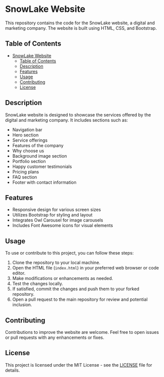 # SnowLake Website

This repository contains the code for the SnowLake website, a digital and marketing company. The website is built using HTML, CSS, and Bootstrap.

## Table of Contents
- [SnowLake Website](#snowlake-website)
  - [Table of Contents](#table-of-contents)
  - [Description](#description)
  - [Features](#features)
  - [Usage](#usage)
  - [Contributing](#contributing)
  - [License](#license)

## Description

SnowLake website is designed to showcase the services offered by the digital and marketing company. It includes sections such as:
- Navigation bar
- Hero section
- Service offerings
- Features of the company
- Why choose us
- Background image section
- Portfolio section
- Happy customer testimonials
- Pricing plans
- FAQ section
- Footer with contact information

## Features

- Responsive design for various screen sizes
- Utilizes Bootstrap for styling and layout
- Integrates Owl Carousel for image carousels
- Includes Font Awesome icons for visual elements

## Usage

To use or contribute to this project, you can follow these steps:
1. Clone the repository to your local machine.
2. Open the HTML file (`index.html`) in your preferred web browser or code editor.
3. Make modifications or enhancements as needed.
4. Test the changes locally.
5. If satisfied, commit the changes and push them to your forked repository.
6. Open a pull request to the main repository for review and potential inclusion.

## Contributing

Contributions to improve the website are welcome. Feel free to open issues or pull requests with any enhancements or fixes.

## License

This project is licensed under the MIT License - see the [LICENSE](LICENSE) file for details.
